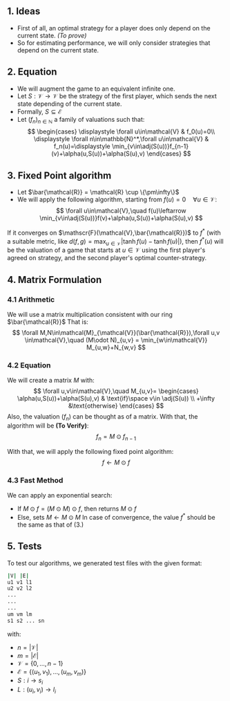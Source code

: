 $$
\DeclareMathOperator{\adj}{adj}
$$
## 1. Ideas
- First of all, an optimal strategy for a player does only depend on the current state. *(To prove)*
- So for estimating performance, we will only consider strategies that depend on the current state.

## 2. Equation
- We will augment the game to an equivalent infinite one.
- Let $S:\mathcal{V}\rightarrow \mathcal{V}$  be the strategy of the first player, which sends the next state depending of the current state.
- Formally, $S\subseteq \mathcal{E}$
- Let $(f_n)_{n\in\mathbb{N}}$ a family of valuations such that:
	$$
	\begin{cases}
	\displaystyle \forall u\in\mathcal{V} &  f_0(u)=0\\
		\displaystyle \forall n\in\mathbb{N}^*,\forall u\in\mathcal{V} &  f_n(u)=\displaystyle \min_{v\in\adj(S(u))}f_{n-1}(v)+\alpha(u,S(u))+\alpha(S(u),v)
	\end{cases}
	$$

## 3. Fixed Point algorithm
- Let $\bar{\mathcal{R}} = \mathcal{R} \cup \{\pm\infty\}$ 
- We will apply the following algorithm, starting from $f(u)=0\quad \forall u\in\mathcal{V}$:
$$
\forall u\in\mathcal{V},\quad f(u)\leftarrow \min_{v\in\adj(S(u))}f(v)+\alpha(u,S(u))+\alpha(S(u),v)
$$

If it converges on $\mathscr{F}(\mathcal{V},\bar{\mathcal{R}})$  to $f^*$ (with a suitable metric, like $d(f,g)= \max_{u\in\mathcal{V}}\lvert \tanh f(u)-\tanh f(u)\rvert$), then $f^*(u)$ will be the valuation of a game that starts at $u\in\mathcal{V}$ using the first player's agreed on strategy, and the second player's optimal counter-strategy.

## 4. Matrix Formulation
### 4.1 Arithmetic
We will use a matrix multiplication consistent with our ring $\bar{\mathcal{R}}$
That is:
$$
\forall M,N\in\mathcal{M}_{\mathcal{V}}(\bar{\mathcal{R}}),\forall u,v \in\mathcal{V},\quad (M\odot N)_{u,v} = \min_{w\in\mathcal{V}} M_{u,w}+N_{w,v}
$$

### 4.2 Equation
We will create a matrix $M$ with:
$$
\forall u,v\in\mathcal{V},\quad  M_{u,v}= \begin{cases}
\alpha(u,S(u))+\alpha(S(u),v) & \text{if}\space v\in \adj(S(u)) \\
+\infty &\text{otherwise}
\end{cases}
$$
Also, the valuation $(f_n)$ can be thought as of a matrix.
With that, the algorithm will be **(To Verify)**:
$$
f_n=M \odot f_{n-1}
$$

With that, we will apply the following fixed point algorithm:
$$
f\leftarrow M\odot f
$$

### 4.3 Fast Method
We can apply an exponential search:
- If $M\odot f = (M\odot M)\odot f,$ then returns $M\odot f$
- Else, sets $M\leftarrow M\odot M$
In case of convergence, the value $f^*$  should be the same as that of $(3.)$


## 5. Tests
To test our algorithms, we generated test files with the given format:
```bash
|V| |E|
u1 v1 l1
u2 v2 l2
...
...
...
um vm lm
s1 s2 ... sn
```
with:
- $n=\lvert \mathcal{V}\rvert$
- $m=\lvert \mathcal{E} \rvert$
- $\mathcal{V}=\{0,\dots,n-1\}$
- $\mathcal{E}=\{(u_1,v_1),\dots,(u_m,v_m)\}$
- $S:i\rightarrow s_i$
- $L:(u_i,v_i)\rightarrow l_i$


